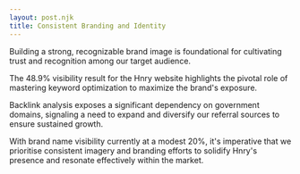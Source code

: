 ```yaml
---
layout: post.njk
title: Consistent Branding and Identity
---
```


Building a strong, recognizable brand image is foundational for cultivating trust and recognition among our target audience.

The 48.9% visibility result for the Hnry website highlights the pivotal role of mastering keyword optimization to maximize the brand's exposure.

Backlink analysis exposes a significant dependency on government domains, signaling a need to expand and diversify our referral sources to ensure sustained growth.

With brand name visibility currently at a modest 20%, it's imperative that we prioritise consistent imagery and branding efforts to solidify Hnry's presence and resonate effectively within the market.